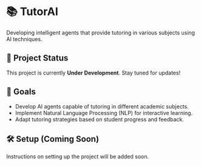 # 📚 TutorAI  

Developing intelligent agents that provide tutoring in various subjects using AI techniques.  

## 🚀 Project Status  
This project is currently **Under Development**. Stay tuned for updates!  

## 📌 Goals  
- Develop AI agents capable of tutoring in different academic subjects.  
- Implement Natural Language Processing (NLP) for interactive learning.  
- Adapt tutoring strategies based on student progress and feedback.  

## 🛠️ Setup (Coming Soon)  
Instructions on setting up the project will be added soon.  
